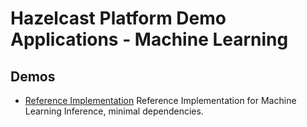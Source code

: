 # Hazelcast Platform Demo Applications - Machine Learning

## Demos

* [Reference Implementation](./ml-ri) Reference Implementation for Machine Learning Inference, minimal dependencies.


